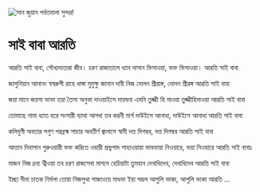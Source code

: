 ![সান জুয়ান পর্বতমালা সুন্দর!](lib/assets/images/artis/img.png "সান জুয়ান পর্বতমালা")

# সাই বাবা আরতি
আরতি সাই বাবা, সৌখ্যদাতারা জীব। চরণ রাজাতালে
ধ্যাব দাসান ভিসাওয়া, ভক্ত ভিসাওয়া। আরতি সাই বাবা

জালুনিয়ান আনানং স্বস্বরুপী রাহে ধাঙ্গা
মুমুক্ষু জানান দাবী নিজ দোলন শ্রীরাঙ্গ, দোলন শ্রীরঙ্গ আরতি সাই বাবা

জয়া মানে জয়সা ভাভা তয়া তৈসা অনুভা
দাওয়াইসে দায়ঘনা এমনি তুজ্জী হি মাওয়া তুজ্জীহিমাওয়া আরতি সাই বাবা

তোমাছে নামা ধ্যাত হরে সংসারী ব্যাথা
আগধা তব করনী মার্গ দাউইসে আনাধা, দাউইসে আনাধা আরতি সাই বাবা

কলিযুগী অবতার সগুণ পরব্রহ্ম সাচার
অবতীর্ণ জ্বালাসে স্বামী দত্ত দিগম্বর, দত্ত দিগম্বর আরতি সাই বাবা

আত্তান দিবাসান গুরুওয়ারী ভক্ত করিতে ওয়ারী
প্রভুপাদ পাহাওয়ায়া ভাবভায়া নিওয়ারে, ভয়া নিওয়ারে আরতি সাই বাবাঃ

মাজন নিজ দ্রব্য ত্বীওয়া তব চরণ রাজসেবা
মাগনে হেচিয়াটা তুমহান দেবাধিদেব, দেবাধিদেব আরতি সাই বাবা

ইচ্ছা দীনা চাতক নির্মলা তোয়া নিজসুখা
পাজাওয়ে মাধভা ইয়া সম্ভল আপুলি ভাকা, আপুলি ভাকা আরতি …